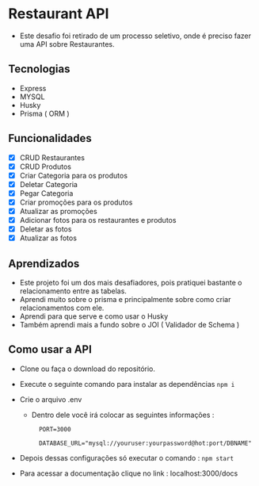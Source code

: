 # Restaurant API

- Este desafio foi retirado de um processo seletivo, onde é preciso fazer uma API sobre Restaurantes.

## Tecnologias
- Express
- MYSQL
- Husky
- Prisma ( ORM )

## Funcionalidades
- [x] CRUD Restaurantes
- [x] CRUD Produtos
- [x] Criar Categoria para os produtos
- [x] Deletar Categoria
- [x] Pegar Categoria
- [x] Criar promoções para os produtos
- [x] Atualizar as promoções
- [x] Adicionar fotos para os restaurantes e produtos
- [x] Deletar as fotos
- [x] Atualizar as fotos

## Aprendizados
- Este projeto foi um dos mais desafiadores, pois pratiquei bastante o relacionamento entre as tabelas.
- Aprendi muito sobre o prisma e principalmente sobre como criar relacionamentos com ele.
- Aprendi para que serve e como usar o Husky
- Também aprendi mais a fundo sobre o JOI ( Validador de Schema )

## Como usar a API
- Clone ou faça o download do repositório.
- Execute o seguinte comando para instalar as dependências ``` npm i ```
- Crie o arquivo .env
  - Dentro dele você irá colocar as seguintes informações :
    ```
      PORT=3000

      DATABASE_URL="mysql://youruser:yourpassword@hot:port/DBNAME"
    ```
- Depois dessas configurações só executar o comando : ``` npm start ```

- Para acessar a documentação clique no link : localhost:3000/docs
